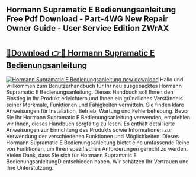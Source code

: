 ## Hormann Supramatic E Bedienungsanleitung Free Pdf Download - Part-4WG New Repair Owner Guide - User Service Edition ZWrAX

# <h2><a href="http://df2ljw.blite.top/?on=Hormann+Supramatic+E+Bedienungsanleitung">🔗Download 👉🔴 Hormann Supramatic E Bedienungsanleitung</a></h2>

[![Hormann Supramatic E Bedienungsanleitung new download](https://i.imgur.com/lujVjoI.png)](http://df2ljw.blite.top/?on=Hormann+Supramatic+E+Bedienungsanleitung)
Hallo und willkommen zum Benutzerhandbuch für Ihr neu ausgepacktes Hormann Supramatic E Bedienungsanleitung. Dieses Handbuch soll Ihnen den Einstieg in Ihr Produkt erleichtern und Ihnen ein gründliches Verständnis seiner Merkmale, Funktionen und Fähigkeiten vermitteln. Sie finden klare Anweisungen für Installation, Betrieb, Wartung und Fehlerbehebung. Bevor Sie Ihr Hormann Supramatic E Bedienungsanleitung verwenden, empfehlen wir Ihnen, dieses Handbuch sorgfältig zu lesen. Es enthält detaillierte Anweisungen zur Einrichtung des Produkts sowie Informationen zur Verwendung der verschiedenen Funktionen und Möglichkeiten. Dieses Hormann Supramatic E Bedienungsanleitung bietet eine umfassende Reihe von Funktionen, um Ihren spezifischen Anforderungen gerecht zu werden. Vielen Dank, dass Sie sich für Hormann Supramatic E BedienungsanleitungD entschieden haben. Wir schätzen Ihr Vertrauen und Ihre Unterstützung.
